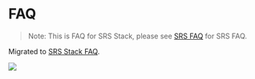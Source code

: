 # FAQ

> Note: This is FAQ for SRS Stack, please see [SRS FAQ](/faq) for SRS FAQ.

Migrated to [SRS Stack FAQ](./faq-srs-stack).

![](https://ossrs.net/gif/v1/sls.gif?site=ossrs.io&path=/lts/pages/faq-srs-cloud-en)
